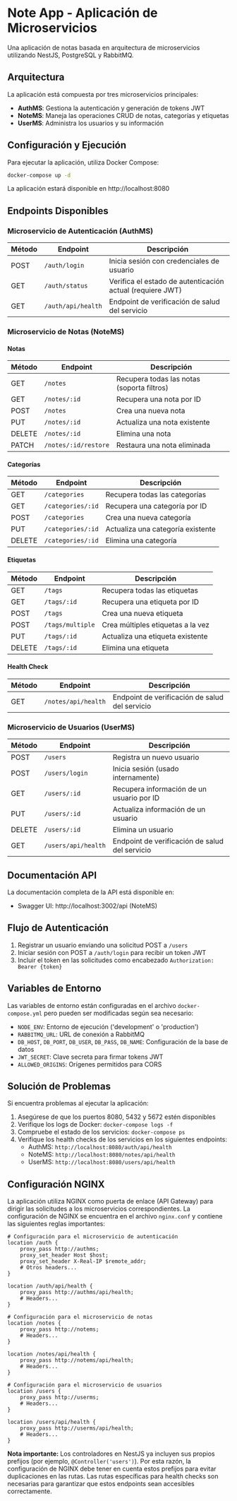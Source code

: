 # Note App - Aplicación de Microservicios

Una aplicación de notas basada en arquitectura de microservicios utilizando NestJS, PostgreSQL y RabbitMQ.

## Arquitectura

La aplicación está compuesta por tres microservicios principales:

- **AuthMS**: Gestiona la autenticación y generación de tokens JWT
- **NoteMS**: Maneja las operaciones CRUD de notas, categorías y etiquetas
- **UserMS**: Administra los usuarios y su información

## Configuración y Ejecución

Para ejecutar la aplicación, utiliza Docker Compose:

```bash
docker-compose up -d
```

La aplicación estará disponible en http://localhost:8080

## Endpoints Disponibles

### Microservicio de Autenticación (AuthMS)

| Método | Endpoint | Descripción |
|--------|----------|-------------|
| POST | `/auth/login` | Inicia sesión con credenciales de usuario |
| GET | `/auth/status` | Verifica el estado de autenticación actual (requiere JWT) |
| GET | `/auth/api/health` | Endpoint de verificación de salud del servicio |

### Microservicio de Notas (NoteMS)

#### Notas

| Método | Endpoint | Descripción |
|--------|----------|-------------|
| GET | `/notes` | Recupera todas las notas (soporta filtros) |
| GET | `/notes/:id` | Recupera una nota por ID |
| POST | `/notes` | Crea una nueva nota |
| PUT | `/notes/:id` | Actualiza una nota existente |
| DELETE | `/notes/:id` | Elimina una nota |
| PATCH | `/notes/:id/restore` | Restaura una nota eliminada |

#### Categorías

| Método | Endpoint | Descripción |
|--------|----------|-------------|
| GET | `/categories` | Recupera todas las categorías |
| GET | `/categories/:id` | Recupera una categoría por ID |
| POST | `/categories` | Crea una nueva categoría |
| PUT | `/categories/:id` | Actualiza una categoría existente |
| DELETE | `/categories/:id` | Elimina una categoría |

#### Etiquetas

| Método | Endpoint | Descripción |
|--------|----------|-------------|
| GET | `/tags` | Recupera todas las etiquetas |
| GET | `/tags/:id` | Recupera una etiqueta por ID |
| POST | `/tags` | Crea una nueva etiqueta |
| POST | `/tags/multiple` | Crea múltiples etiquetas a la vez |
| PUT | `/tags/:id` | Actualiza una etiqueta existente |
| DELETE | `/tags/:id` | Elimina una etiqueta |

#### Health Check

| Método | Endpoint | Descripción |
|--------|----------|-------------|
| GET | `/notes/api/health` | Endpoint de verificación de salud del servicio |

### Microservicio de Usuarios (UserMS)

| Método | Endpoint | Descripción |
|--------|----------|-------------|
| POST | `/users` | Registra un nuevo usuario |
| POST | `/users/login` | Inicia sesión (usado internamente) |
| GET | `/users/:id` | Recupera información de un usuario por ID |
| PUT | `/users/:id` | Actualiza información de un usuario |
| DELETE | `/users/:id` | Elimina un usuario |
| GET | `/users/api/health` | Endpoint de verificación de salud del servicio |

## Documentación API

La documentación completa de la API está disponible en:

- Swagger UI: http://localhost:3002/api (NoteMS)

## Flujo de Autenticación

1. Registrar un usuario enviando una solicitud POST a `/users`
2. Iniciar sesión con POST a `/auth/login` para recibir un token JWT
3. Incluir el token en las solicitudes como encabezado `Authorization: Bearer {token}`

## Variables de Entorno

Las variables de entorno están configuradas en el archivo `docker-compose.yml` pero pueden ser modificadas según sea necesario:

- `NODE_ENV`: Entorno de ejecución ('development' o 'production')
- `RABBITMQ_URL`: URL de conexión a RabbitMQ
- `DB_HOST`, `DB_PORT`, `DB_USER`, `DB_PASS`, `DB_NAME`: Configuración de la base de datos
- `JWT_SECRET`: Clave secreta para firmar tokens JWT
- `ALLOWED_ORIGINS`: Orígenes permitidos para CORS

## Solución de Problemas

Si encuentra problemas al ejecutar la aplicación:

1. Asegúrese de que los puertos 8080, 5432 y 5672 estén disponibles
2. Verifique los logs de Docker: `docker-compose logs -f`
3. Compruebe el estado de los servicios: `docker-compose ps`
4. Verifique los health checks de los servicios en los siguientes endpoints:
   - AuthMS: `http://localhost:8080/auth/api/health`
   - NoteMS: `http://localhost:8080/notes/api/health`
   - UserMS: `http://localhost:8080/users/api/health`

## Configuración NGINX

La aplicación utiliza NGINX como puerta de enlace (API Gateway) para dirigir las solicitudes a los microservicios correspondientes. La configuración de NGINX se encuentra en el archivo `nginx.conf` y contiene las siguientes reglas importantes:

```nginx
# Configuración para el microservicio de autenticación
location /auth {
    proxy_pass http://authms;
    proxy_set_header Host $host;
    proxy_set_header X-Real-IP $remote_addr;
    # Otros headers...
}

location /auth/api/health {
    proxy_pass http://authms/api/health;
    # Headers...
}

# Configuración para el microservicio de notas
location /notes {
    proxy_pass http://notems;
    # Headers...
}

location /notes/api/health {
    proxy_pass http://notems/api/health;
    # Headers...
}

# Configuración para el microservicio de usuarios
location /users {
    proxy_pass http://userms;
    # Headers...
}

location /users/api/health {
    proxy_pass http://userms/api/health;
    # Headers...
}
```

**Nota importante:** Los controladores en NestJS ya incluyen sus propios prefijos (por ejemplo, `@Controller('users')`). Por esta razón, la configuración de NGINX debe tener en cuenta estos prefijos para evitar duplicaciones en las rutas. Las rutas específicas para health checks son necesarias para garantizar que estos endpoints sean accesibles correctamente.
